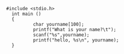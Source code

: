       #include <stdio.h>
        int main ()
        {
                char yourname[100];
                printf("What is your name?\t");
                scanf("%s",yourname);
                printf("hello, %s\n", yourname);
        }
